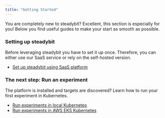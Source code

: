 ```yaml
---
title: "Getting Started"
---
```

You are completely new to steadybit? Excellent, this section is especially for you!
Below you find useful guides to make your start as smooth as possible.

### Setting up steadybit
Before leveraging steadybit you have to set it up once. Therefore, you can either use our SaaS service or rely on the self-hosted version.

* [Set up steadybit using SaaS platform](getting-started/10-set-up-platform-agents)

### The next step: Run an experiment
The platform is installed and targets are discovered?
Learn how to run your first experiment in Kubernetes.

* [Run experiments in local Kubernetes](getting-started/30-run-experiment-local)
* [Run experiments in AWS EKS Kubernetes](getting-started/40-run-experiment-eks)


